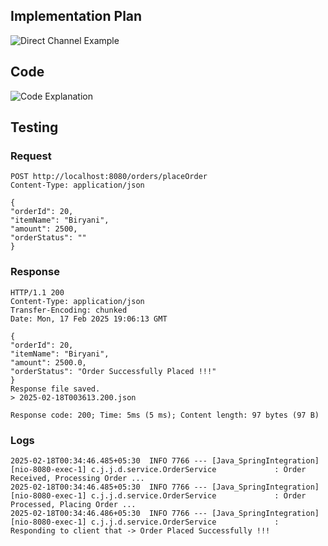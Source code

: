 ## Implementation Plan

![Direct Channel Example]("./direct_channel_example.png")


## Code

![Code Explanation]("./code_explain.jpeg")


## Testing

### Request
```
POST http://localhost:8080/orders/placeOrder
Content-Type: application/json

{
"orderId": 20,
"itemName": "Biryani",
"amount": 2500,
"orderStatus": ""
}
```

### Response

```
HTTP/1.1 200
Content-Type: application/json
Transfer-Encoding: chunked
Date: Mon, 17 Feb 2025 19:06:13 GMT

{
"orderId": 20,
"itemName": "Biryani",
"amount": 2500.0,
"orderStatus": "Order Successfully Placed !!!"
}
Response file saved.
> 2025-02-18T003613.200.json

Response code: 200; Time: 5ms (5 ms); Content length: 97 bytes (97 B)
```

### Logs
```
2025-02-18T00:34:46.485+05:30  INFO 7766 --- [Java_SpringIntegration] [nio-8080-exec-1] c.j.j.d.service.OrderService             : Order Received, Processing Order ...
2025-02-18T00:34:46.485+05:30  INFO 7766 --- [Java_SpringIntegration] [nio-8080-exec-1] c.j.j.d.service.OrderService             : Order Processed, Placing Order ...
2025-02-18T00:34:46.486+05:30  INFO 7766 --- [Java_SpringIntegration] [nio-8080-exec-1] c.j.j.d.service.OrderService             : Responding to client that -> Order Placed Successfully !!!
```